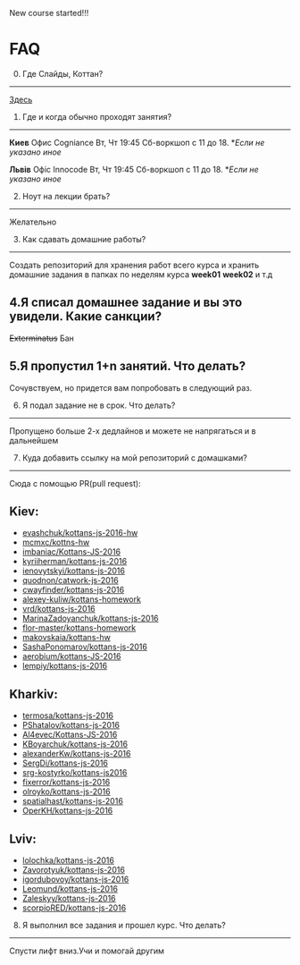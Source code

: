 New course started!!!

FAQ
=======

0. Где Слайды, Коттан?
--------------
[Здесь](http://kottans.org/js-slides/)

1. Где и когда обычно проходят занятия?
-----------------------
**Киев**
Офис Cogniance
Вт, Чт 19:45
Сб-воркшоп с 11 до 18. **Если не указано иное*

**Львів**
Офіс Innocode
Вт, Чт 19:45
Сб-воркшоп с 11 до 18. **Если не указано иное*

2. Ноут на лекции брать?
------------------
Желательно

3. Как сдавать домашние работы?
-------------------
Создать репозиторий для хранения работ всего курса и хранить домашние задания в папках по неделям курса
**week01** **week02** и т.д

4.Я списал домашнее задание и вы это увидели. Какие санкции?
--------------
~~Exterminatus~~ Бан

5.Я пропустил 1+n занятий. Что делать?
-------------------------------------
Сочувствуем, но придется вам попробовать в следующий раз.

6. Я подал задание не в срок. Что делать?
------------------
Пропущено больше 2-х дедлайнов и можете не напрягаться и в дальнейшем


7. Куда добавить ссылку на мой репозиторий с домашками?
--------------
Сюда с помощью PR(pull request):

## Kiev:
+ [evashchuk/kottans-js-2016-hw](https://github.com/evashchuk/kottans-js-2016-hw.git)
+ [mcmxc/kottns-hw](https://github.com/mcmxc/kottns-hw.git)
+ [imbaniac/Kottans-JS-2016](https://github.com/imbaniac/Kottans-JS-2016)
+ [kyriiherman/kottans-js-2016](https://github.com/kyriiherman/kottans-js-2016.git)
+ [ienovytskyi/kottans-js-2016](https://github.com/ienovytskyi/kottans-js-2016.git)
+ [quodnon/catwork-js-2016](https://github.com/quodnon/catwork-js-2016.git)
+ [cwayfinder/kottans-js-2016](https://github.com/cwayfinder/kottans-js-2016)
+ [alexey-kuliw/kottans-homework](https://github.com/alexey-kuliw/kottans-homework.git)
+ [vrd/kottans-js-2016](https://github.com/vrd/kottans-js-2016.git)
+ [MarinaZadoyanchuk/kottans-js-2016](https://github.com/MarinaZadoyanchuk/kottans-js-2016.git)
+ [flor-master/kottans-homework](https://github.com/flor-master/kottans-homework.git)
+ [makovskaia/kottans-hw](https://github.com/makovskaia/kottans-hw.git)
+ [SashaPonomarov/kottans-js-2016](https://github.com/SashaPonomarov/kottans-js-2016.git)
+ [aerobium/kottans-JS-2016](https://github.com/aerobium/kottans-JS-2016)
+ [lempiy/kottans-js-2016](https://github.com/lempiy/kottans-js-2016.git)

## Kharkiv:
+ [termosa/kottans-js-2016](https://github.com/termosa/kottans-js-2016)  
+ [PShatalov/kottans-js-2016](https://github.com/PShatalov/kottans-js-2016.git)
+ [Al4evec/Kottans-JS-2016](https://github.com/Al4evec/Kottans-JS-2016.git)
+ [KBoyarchuk/kottans-js-2016](https://github.com/KBoyarchuk/kottans-js-2016)
+ [alexanderKw/kottans-js-2016](https://github.com/alexanderKw/kottans-js-2016.git)
+ [SergDi/kottans-js-2016](https://github.com/SergDi/kottans-js-2016.git)
+ [srg-kostyrko/kottans-js2016](https://github.com/srg-kostyrko/kottans-js2016.git)
+ [fixerror/kottans-js-2016](https://github.com/fixerror/kottans-js-2016.git)
+ [olroyko/kottans-js-2016](https://github.com/olroyko/kottans-js-2016.git)
+ [spatialhast/kottans-js-2016](https://github.com/spatialhast/kottans-js-2016.git)
+ [OperKH/kottans-js-2016](https://github.com/OperKH/kottans-js-2016.git)

## Lviv:
+ [lolochka/kottans-js-2016](https://github.com/lolochka/kottans-js-2016)
+ [Zavorotyuk/kottans-js-2016](https://github.com/Zavorotyuk/kottans-js-2016.git)
+ [igordubovoy/kottans-js-2016](https://github.com/igordubovoy/JS2016-3-.git)
+ [Leomund/kottans-js-2016](https://github.com/Leomund/kottans-js-2016.git)
+ [Zaleskyy/kottans-js-2016](https://github.com/zalesky/JS2016-3-.git)
+ [scorpioRED/kottans-js-2016](https://github.com/scorpioRED/kottans-js-2016.git)
8. Я выполнил все задания и прошел курс. Что делать?
---------------------------
Спусти лифт вниз.Учи и помогай другим
